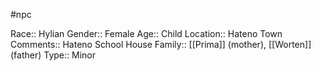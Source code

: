 #npc 

Race:: Hylian
Gender:: Female
Age:: Child
Location:: Hateno Town
Comments:: Hateno School House
Family:: [[Prima]] (mother), [[Worten]] (father)
Type:: Minor
